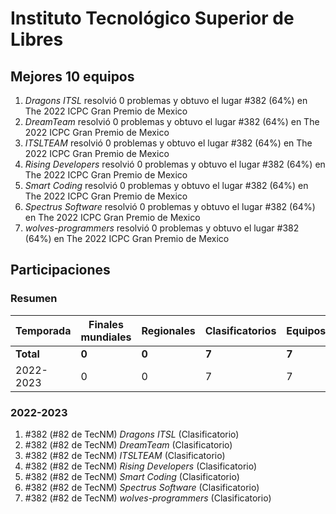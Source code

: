 # Instituto Tecnológico Superior de Libres

## Mejores 10 equipos

1. _Dragons ITSL_ resolvió 0 problemas y obtuvo el lugar #382 (64%) en The 2022 ICPC Gran Premio de Mexico
1. _DreamTeam_ resolvió 0 problemas y obtuvo el lugar #382 (64%) en The 2022 ICPC Gran Premio de Mexico
1. _ITSLTEAM_ resolvió 0 problemas y obtuvo el lugar #382 (64%) en The 2022 ICPC Gran Premio de Mexico
1. _Rising Developers_ resolvió 0 problemas y obtuvo el lugar #382 (64%) en The 2022 ICPC Gran Premio de Mexico
1. _Smart Coding_ resolvió 0 problemas y obtuvo el lugar #382 (64%) en The 2022 ICPC Gran Premio de Mexico
1. _Spectrus Software_ resolvió 0 problemas y obtuvo el lugar #382 (64%) en The 2022 ICPC Gran Premio de Mexico
1. _wolves-programmers_ resolvió 0 problemas y obtuvo el lugar #382 (64%) en The 2022 ICPC Gran Premio de Mexico

## Participaciones

### Resumen

| Temporada | Finales mundiales | Regionales | Clasificatorios | Equipos |
| --- | --- | --- | --- | --- |
| **Total** | **0** | **0** | **7** | **7** |
| 2022-2023 | 0 | 0 | 7 | 7 |

### 2022-2023

1. #382 (#82 de TecNM) _Dragons ITSL_ (Clasificatorio)
1. #382 (#82 de TecNM) _DreamTeam_ (Clasificatorio)
1. #382 (#82 de TecNM) _ITSLTEAM_ (Clasificatorio)
1. #382 (#82 de TecNM) _Rising Developers_ (Clasificatorio)
1. #382 (#82 de TecNM) _Smart Coding_ (Clasificatorio)
1. #382 (#82 de TecNM) _Spectrus Software_ (Clasificatorio)
1. #382 (#82 de TecNM) _wolves-programmers_ (Clasificatorio)



